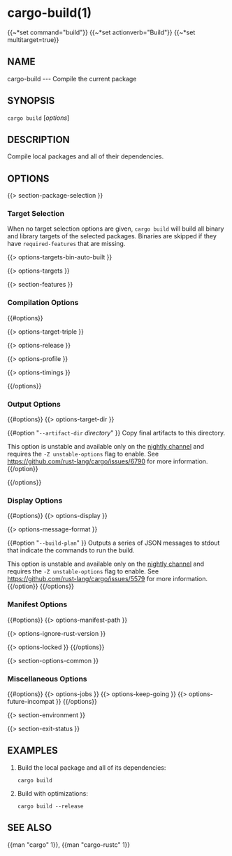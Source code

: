 # cargo-build(1)
{{~*set command="build"}}
{{~*set actionverb="Build"}}
{{~*set multitarget=true}}

## NAME

cargo-build --- Compile the current package

## SYNOPSIS

`cargo build` [_options_]

## DESCRIPTION

Compile local packages and all of their dependencies.

## OPTIONS

{{> section-package-selection }}

### Target Selection

When no target selection options are given, `cargo build` will build all
binary and library targets of the selected packages. Binaries are skipped if
they have `required-features` that are missing.

{{> options-targets-bin-auto-built }}

{{> options-targets }}

{{> section-features }}

### Compilation Options

{{#options}}

{{> options-target-triple }}

{{> options-release }}

{{> options-profile }}

{{> options-timings }}

{{/options}}

### Output Options

{{#options}}
{{> options-target-dir }}

{{#option "`--artifact-dir` _directory_" }}
Copy final artifacts to this directory.

This option is unstable and available only on the
[nightly channel](https://doc.rust-lang.org/book/appendix-07-nightly-rust.html)
and requires the `-Z unstable-options` flag to enable.
See <https://github.com/rust-lang/cargo/issues/6790> for more information.
{{/option}}

{{/options}}

### Display Options

{{#options}}
{{> options-display }}

{{> options-message-format }}

{{#option "`--build-plan`" }}
Outputs a series of JSON messages to stdout that indicate the commands to run
the build.

This option is unstable and available only on the
[nightly channel](https://doc.rust-lang.org/book/appendix-07-nightly-rust.html)
and requires the `-Z unstable-options` flag to enable.
See <https://github.com/rust-lang/cargo/issues/5579> for more information.
{{/option}}
{{/options}}

### Manifest Options

{{#options}}
{{> options-manifest-path }}

{{> options-ignore-rust-version }}

{{> options-locked }}
{{/options}}

{{> section-options-common }}

### Miscellaneous Options

{{#options}}
{{> options-jobs }}
{{> options-keep-going }}
{{> options-future-incompat }}
{{/options}}

{{> section-environment }}

{{> section-exit-status }}

## EXAMPLES

1. Build the local package and all of its dependencies:

       cargo build

2. Build with optimizations:

       cargo build --release

## SEE ALSO
{{man "cargo" 1}}, {{man "cargo-rustc" 1}}
